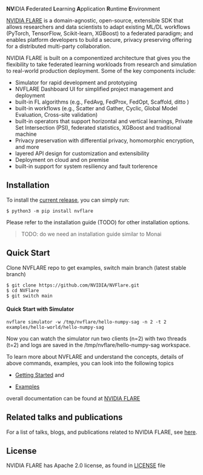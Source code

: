 **NV**IDIA **F**ederated **L**earning **A**pplication **R**untime **E**nvironment

[NVIDIA FLARE](https://nvflare.readthedocs.io/en/main/index.html) is a domain-agnostic, open-source, extensible SDK that 
allows researchers and data scientists to adapt existing ML/DL workflows (PyTorch, TensorFlow, Scikit-learn, XGBoost) to a federated paradigm; and enables platform developers to build a 
secure, privacy preserving offering for a distributed multi-party collaboration. 

NVIDIA FLARE is built on a componentized architecture that gives you the flexibility to take federated learning workloads 
from research and simulation to real-world production deployment. Some of the key components include:

* Simulator for rapid development and prototyping
* NVFLARE Dashboard UI for simplified project management and deployment  
* built-in FL algorithms (e.g., FedAvg, FedProx, FedOpt, Scaffold, ditto )
* built-in workflows (e.g., Scatter and Gather, Cyclic, Global Model Evaluation, Cross-site validation)
* built-in operators that support horizontal and vertical learnings, Private Set Intersection (PSI), federated statistics, XGBoost and traditional machine 
* Privacy preservation with differential privacy, homomorphic encryption, and more
* layered API design for customization and extensibility
* Deployment on cloud and on premise 
* built-in support for system resiliency and fault torlerence 

## Installation
To install the [current release](https://pypi.org/project/nvflare/), you can simply run:
```
$ python3 -m pip install nvflare
```
Please refer to the installation guide (TODO) for other installation options.
> TODO: do we need an installation guide similar to Monai

## Quick Start

Clone NVFLARE repo to get examples, switch main branch (latest stable branch)

```
$ git clone https://github.com/NVIDIA/NVFlare.git
$ cd NVFlare
$ git switch main
```

#### **Quick Start with Simulator**

```
nvflare simulator -w /tmp/nvflare/hello-numpy-sag -n 2 -t 2 examples/hello-world/hello-numpy-sag
```
Now you can watch the simulator run two clients (n=2) with two threads (t=2) and logs are saved in the /tmp/nvflare/hello-numpy-sag workspace.

To learn more about NVFLARE and understand the concepts, details of above commands, examples, 
you can look into the following topics 

* [Getting Started](https://nvflare.readthedocs.io/en/main/getting_started.html) and
 
* [Examples](https://github.com/NVIDIA/NVFlare/tree/main/examples/)

overall documentation can be found at [NVIDIA FLARE](https://nvflare.readthedocs.io/en/main/index.html)

## Related talks and publications

For a list of talks, blogs, and publications related to NVIDIA FLARE, see [here](docs/publications_and_talks.md).

## License

NVIDIA FLARE has Apache 2.0 license, as found in [LICENSE](https://github.com/NVIDIA/NVFlare/blob/dev/LICENSE) file 
 

